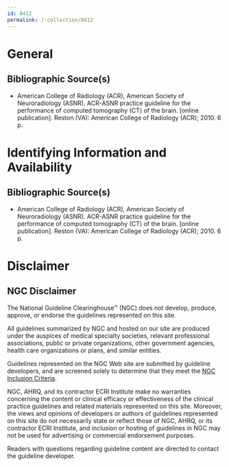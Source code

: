 ```yaml
---
id: 8412
permalink: /:collection/8412
---
```


# General

## Bibliographic Source(s)

- American College of Radiology (ACR), American Society of Neuroradiology (ASNR). ACR-ASNR practice guideline for the performance of computed tomography (CT) of the brain. [online publication]. Reston (VA): American College of Radiology (ACR); 2010. 6 p.

# Identifying Information and Availability

## Bibliographic Source(s)

- American College of Radiology (ACR), American Society of Neuroradiology (ASNR). ACR-ASNR practice guideline for the performance of computed tomography (CT) of the brain. [online publication]. Reston (VA): American College of Radiology (ACR); 2010. 6 p.

# Disclaimer

## NGC Disclaimer

The National Guideline Clearinghouse™ (NGC) does not develop, produce, approve, or endorse the guidelines represented on this site.

All guidelines summarized by NGC and hosted on our site are produced under the auspices of medical specialty societies, relevant professional associations, public or private organizations, other government agencies, health care organizations or plans, and similar entities.

Guidelines represented on the NGC Web site are submitted by guideline developers, and are screened solely to determine that they meet the [NGC Inclusion Criteria](/help-and-about/summaries/inclusion-criteria).

NGC, AHRQ, and its contractor ECRI Institute make no warranties concerning the content or clinical efficacy or effectiveness of the clinical practice guidelines and related materials represented on this site. Moreover, the views and opinions of developers or authors of guidelines represented on this site do not necessarily state or reflect those of NGC, AHRQ, or its contractor ECRI Institute, and inclusion or hosting of guidelines in NGC may not be used for advertising or commercial endorsement purposes.

Readers with questions regarding guideline content are directed to contact the guideline developer.


